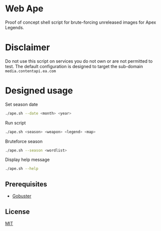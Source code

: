 # Web Ape

Proof of concept shell script for brute-forcing unreleased images for Apex Legends. 

# Disclaimer

Do not use this script on services you do not own or are not permitted to test. The default configuration is designed to target the sub-domain `media.contentapi.ea.com`  

# Designed usage

Set season date

```bash
./ape.sh --date <month> <year>
```

Run script

```bash
./ape.sh <season> <weapon> <legend> <map>
```

Bruteforce season

```bash
./ape.sh --season <wordlist>
```

Display help message
```bash
./ape.sh --help
```



## Prerequisites
- [Gobuster](https://github.com/OJ/gobuster)



## License
[MIT](https://choosealicense.com/licenses/mit/)